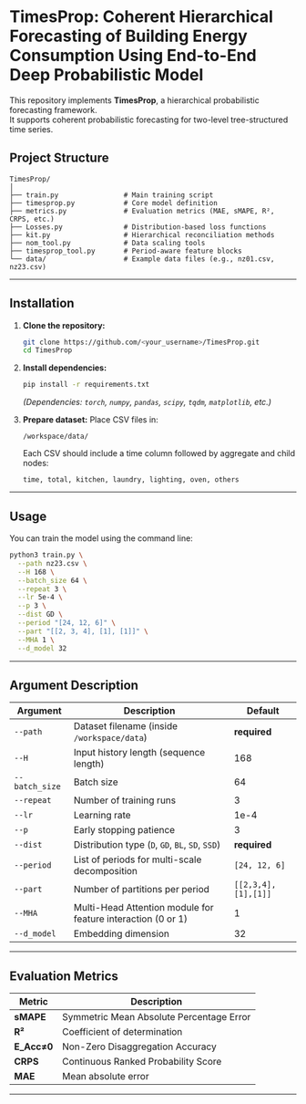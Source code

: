 # TimesProp: Coherent Hierarchical Forecasting of Building Energy Consumption Using End-to-End Deep Probabilistic Model

This repository implements **TimesProp**, a hierarchical probabilistic forecasting framework.  
It supports coherent probabilistic forecasting for two-level tree-structured time series.

## Project Structure

```
TimesProp/
│
├── train.py                # Main training script
├── timesprop.py            # Core model definition
├── metrics.py              # Evaluation metrics (MAE, sMAPE, R², CRPS, etc.)
├── Losses.py               # Distribution-based loss functions
├── kit.py                  # Hierarchical reconciliation methods
├── nom_tool.py             # Data scaling tools
├── timesprop_tool.py       # Period-aware feature blocks
└── data/                   # Example data files (e.g., nz01.csv, nz23.csv)
```

---

## Installation

1. **Clone the repository:**

   ```bash
   git clone https://github.com/<your_username>/TimesProp.git
   cd TimesProp
   ```

2. **Install dependencies:**

   ```bash
   pip install -r requirements.txt
   ```

   _(Dependencies: `torch`, `numpy`, `pandas`, `scipy`, `tqdm`, `matplotlib`, etc.)_

3. **Prepare dataset:**
   Place CSV files in:
   ```
   /workspace/data/
   ```
   Each CSV should include a time column followed by aggregate and child nodes:
   ```
   time, total, kitchen, laundry, lighting, oven, others
   ```

---

## Usage

You can train the model using the command line:

```bash
python3 train.py \
  --path nz23.csv \
  --H 168 \
  --batch_size 64 \
  --repeat 3 \
  --lr 5e-4 \
  --p 3 \
  --dist GD \
  --period "[24, 12, 6]" \
  --part "[[2, 3, 4], [1], [1]]" \
  --MHA 1 \
  --d_model 32
```

---

## Argument Description

| Argument       | Description                                                  | Default             |
| -------------- | ------------------------------------------------------------ | ------------------- |
| `--path`       | Dataset filename (inside `/workspace/data`)                  | **required**        |
| `--H`          | Input history length (sequence length)                       | 168                 |
| `--batch_size` | Batch size                                                   | 64                  |
| `--repeat`     | Number of training runs                                      | 3                   |
| `--lr`         | Learning rate                                                | 1e-4                |
| `--p`          | Early stopping patience                                      | 3                   |
| `--dist`       | Distribution type (`D`, `GD`, `BL`, `SD`, `SSD`)             | **required**        |
| `--period`     | List of periods for multi-scale decomposition                | `[24, 12, 6]`       |
| `--part`       | Number of partitions per period                              | `[[2,3,4],[1],[1]]` |
| `--MHA`        | Multi-Head Attention module for feature interaction (0 or 1) | 1                   |
| `--d_model`    | Embedding dimension                                          | 32                  |

---

## Evaluation Metrics

| Metric      | Description                              |
| ----------- | ---------------------------------------- |
| **sMAPE**   | Symmetric Mean Absolute Percentage Error |
| **R²**      | Coefficient of determination             |
| **E_Acc≠0** | Non-Zero Disaggregation Accuracy         |
| **CRPS**    | Continuous Ranked Probability Score      |
| **MAE**     | Mean absolute error                      |

---
